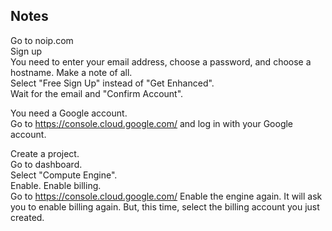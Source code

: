 ## Notes  

Go to noip.com  
Sign up  
You need to enter your email address, choose a password, and choose a hostname.  Make a note of all.  
Select "Free Sign Up" instead of "Get Enhanced".  
Wait for the email and "Confirm Account".  
  
You need a Google account.  
Go to  https://console.cloud.google.com/  and log in with your Google account.  

Create a project.  
Go to dashboard.  
Select "Compute Engine".  
Enable.
Enable billing.  
Go to https://console.cloud.google.com/
Enable the engine again.  It will ask you to enable billing again.  But, this time, select the billing account you just created.  


